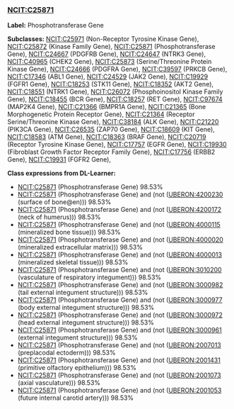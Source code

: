 
### [NCIT:C25871](http://purl.obolibrary.org/obo/NCIT_C25871)
**Label:** Phosphotransferase Gene

**Subclasses:** [NCIT:C25971](http://purl.obolibrary.org/obo/NCIT_C25971) (Non-Receptor Tyrosine Kinase Gene), [NCIT:C25872](http://purl.obolibrary.org/obo/NCIT_C25872) (Kinase Family Gene), [NCIT:C25871](http://purl.obolibrary.org/obo/NCIT_C25871) (Phosphotransferase Gene), [NCIT:C24667](http://purl.obolibrary.org/obo/NCIT_C24667) (PDGFRB Gene), [NCIT:C24647](http://purl.obolibrary.org/obo/NCIT_C24647) (NTRK3 Gene), [NCIT:C40965](http://purl.obolibrary.org/obo/NCIT_C40965) (CHEK2 Gene), [NCIT:C25873](http://purl.obolibrary.org/obo/NCIT_C25873) (Serine/Threonine Protein Kinase Gene), [NCIT:C24666](http://purl.obolibrary.org/obo/NCIT_C24666) (PDGFRA Gene), [NCIT:C39597](http://purl.obolibrary.org/obo/NCIT_C39597) (PRKCB Gene), [NCIT:C17346](http://purl.obolibrary.org/obo/NCIT_C17346) (ABL1 Gene), [NCIT:C24529](http://purl.obolibrary.org/obo/NCIT_C24529) (JAK2 Gene), [NCIT:C19929](http://purl.obolibrary.org/obo/NCIT_C19929) (FGFR1 Gene), [NCIT:C18253](http://purl.obolibrary.org/obo/NCIT_C18253) (STK11 Gene), [NCIT:C18352](http://purl.obolibrary.org/obo/NCIT_C18352) (AKT2 Gene), [NCIT:C18551](http://purl.obolibrary.org/obo/NCIT_C18551) (NTRK1 Gene), [NCIT:C26072](http://purl.obolibrary.org/obo/NCIT_C26072) (Phosphoinositol Kinase Family Gene), [NCIT:C18455](http://purl.obolibrary.org/obo/NCIT_C18455) (BCR Gene), [NCIT:C18257](http://purl.obolibrary.org/obo/NCIT_C18257) (RET Gene), [NCIT:C97674](http://purl.obolibrary.org/obo/NCIT_C97674) (MAP2K4 Gene), [NCIT:C21366](http://purl.obolibrary.org/obo/NCIT_C21366) (BMPR1A Gene), [NCIT:C21365](http://purl.obolibrary.org/obo/NCIT_C21365) (Bone Morphogenetic Protein Receptor Gene), [NCIT:C21364](http://purl.obolibrary.org/obo/NCIT_C21364) (Receptor Serine/Threonine Kinase Gene), [NCIT:C38184](http://purl.obolibrary.org/obo/NCIT_C38184) (ALK Gene), [NCIT:C21220](http://purl.obolibrary.org/obo/NCIT_C21220) (PIK3CA Gene), [NCIT:C26535](http://purl.obolibrary.org/obo/NCIT_C26535) (ZAP70 Gene), [NCIT:C18609](http://purl.obolibrary.org/obo/NCIT_C18609) (KIT Gene), [NCIT:C18583](http://purl.obolibrary.org/obo/NCIT_C18583) (ATM Gene), [NCIT:C18363](http://purl.obolibrary.org/obo/NCIT_C18363) (BRAF Gene), [NCIT:C20719](http://purl.obolibrary.org/obo/NCIT_C20719) (Receptor Tyrosine Kinase Gene), [NCIT:C17757](http://purl.obolibrary.org/obo/NCIT_C17757) (EGFR Gene), [NCIT:C19930](http://purl.obolibrary.org/obo/NCIT_C19930) (Fibroblast Growth Factor Receptor Family Gene), [NCIT:C17756](http://purl.obolibrary.org/obo/NCIT_C17756) (ERBB2 Gene), [NCIT:C19931](http://purl.obolibrary.org/obo/NCIT_C19931) (FGFR2 Gene), 

**Class expressions from DL-Learner:**

- [NCIT:C25871](http://purl.obolibrary.org/obo/NCIT_C25871) (Phosphotransferase Gene) 98.53%
- [NCIT:C25871](http://purl.obolibrary.org/obo/NCIT_C25871) (Phosphotransferase Gene) and (not ([UBERON:4200230](http://purl.obolibrary.org/obo/UBERON_4200230) (surface of bone@en))) 98.53%
- [NCIT:C25871](http://purl.obolibrary.org/obo/NCIT_C25871) (Phosphotransferase Gene) and (not ([UBERON:4200172](http://purl.obolibrary.org/obo/UBERON_4200172) (neck of humerus))) 98.53%
- [NCIT:C25871](http://purl.obolibrary.org/obo/NCIT_C25871) (Phosphotransferase Gene) and (not ([UBERON:4000115](http://purl.obolibrary.org/obo/UBERON_4000115) (mineralized bone tissue))) 98.53%
- [NCIT:C25871](http://purl.obolibrary.org/obo/NCIT_C25871) (Phosphotransferase Gene) and (not ([UBERON:4000020](http://purl.obolibrary.org/obo/UBERON_4000020) (mineralized extracellular matrix))) 98.53%
- [NCIT:C25871](http://purl.obolibrary.org/obo/NCIT_C25871) (Phosphotransferase Gene) and (not ([UBERON:4000013](http://purl.obolibrary.org/obo/UBERON_4000013) (mineralized skeletal tissue))) 98.53%
- [NCIT:C25871](http://purl.obolibrary.org/obo/NCIT_C25871) (Phosphotransferase Gene) and (not ([UBERON:3010200](http://purl.obolibrary.org/obo/UBERON_3010200) (vasculature of respiratory integument))) 98.53%
- [NCIT:C25871](http://purl.obolibrary.org/obo/NCIT_C25871) (Phosphotransferase Gene) and (not ([UBERON:3000982](http://purl.obolibrary.org/obo/UBERON_3000982) (tail external integument structure))) 98.53%
- [NCIT:C25871](http://purl.obolibrary.org/obo/NCIT_C25871) (Phosphotransferase Gene) and (not ([UBERON:3000977](http://purl.obolibrary.org/obo/UBERON_3000977) (body external integument structure))) 98.53%
- [NCIT:C25871](http://purl.obolibrary.org/obo/NCIT_C25871) (Phosphotransferase Gene) and (not ([UBERON:3000972](http://purl.obolibrary.org/obo/UBERON_3000972) (head external integument structure))) 98.53%
- [NCIT:C25871](http://purl.obolibrary.org/obo/NCIT_C25871) (Phosphotransferase Gene) and (not ([UBERON:3000961](http://purl.obolibrary.org/obo/UBERON_3000961) (external integument structure))) 98.53%
- [NCIT:C25871](http://purl.obolibrary.org/obo/NCIT_C25871) (Phosphotransferase Gene) and (not ([UBERON:2007013](http://purl.obolibrary.org/obo/UBERON_2007013) (preplacodal ectoderm))) 98.53%
- [NCIT:C25871](http://purl.obolibrary.org/obo/NCIT_C25871) (Phosphotransferase Gene) and (not ([UBERON:2001431](http://purl.obolibrary.org/obo/UBERON_2001431) (primitive olfactory epithelium))) 98.53%
- [NCIT:C25871](http://purl.obolibrary.org/obo/NCIT_C25871) (Phosphotransferase Gene) and (not ([UBERON:2001073](http://purl.obolibrary.org/obo/UBERON_2001073) (axial vasculature))) 98.53%
- [NCIT:C25871](http://purl.obolibrary.org/obo/NCIT_C25871) (Phosphotransferase Gene) and (not ([UBERON:2001053](http://purl.obolibrary.org/obo/UBERON_2001053) (future internal carotid artery))) 98.53%


